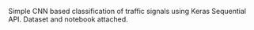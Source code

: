 Simple CNN based classification of traffic signals using Keras Sequential API. Dataset and notebook attached.
